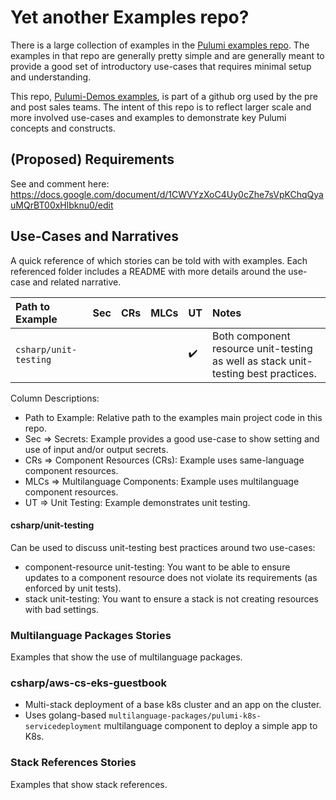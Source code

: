 # Yet another Examples repo?

There is a large collection of examples in the [Pulumi examples repo](https://github.com/pulumi/examples).
The examples in that repo are generally pretty simple and are generally meant to provide a good set of introductory use-cases that requires minimal setup and understanding.

This repo, [Pulumi-Demos examples](https://github.com/pulumi-demos/pulumi-deployments), is part of a github org used by the pre and post sales teams. The intent of this repo is to reflect larger scale and more involved use-cases and examples to demonstrate key Pulumi concepts and constructs.

## (Proposed) Requirements
See and comment here: https://docs.google.com/document/d/1CWVYzXoC4Uy0cZhe7sVpKChqQyauMQrBT00xHlbknu0/edit 

## Use-Cases and Narratives
A quick reference of which stories can be told with with examples.
Each referenced folder includes a README with more details around the use-case and related narrative.

Path to Example         | Sec | CRs | MLCs | UT | Notes
:---------------------- |:--- |:--- |:---- |:-- |:------
`csharp/unit-testing`     |     |     |      | :heavy_check_mark: | Both component resource unit-testing as well as stack unit-testing best practices.

Column Descriptions:
* Path to Example: Relative path to the examples main project code in this repo.
* Sec => Secrets: Example provides a good use-case to show setting and use of input and/or output secrets.
* CRs => Component Resources (CRs): Example uses same-language component resources.
* MLCs => Multilanguage Components: Example uses multilanguage component resources.
* UT => Unit Testing: Example demonstrates unit testing.

#### csharp/unit-testing
Can be used to discuss unit-testing best practices around two use-cases:
* component-resource unit-testing: You want to be able to ensure updates to a component resource does not violate its requirements (as enforced by unit tests).
* stack unit-testing: You want to ensure a stack is not creating resources with bad settings. 

### Multilanguage Packages Stories
Examples that show the use of multilanguage packages.
### csharp/aws-cs-eks-guestbook
* Multi-stack deployment of a base k8s cluster and an app on the cluster.
* Uses golang-based `multilanguage-packages/pulumi-k8s-servicedeployment` multilanguage component to deploy a simple app to K8s.

### Stack References Stories
Examples that show stack references.

